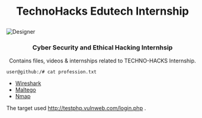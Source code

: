 <h1>
  <p align="center">
    TechnoHacks Edutech Internship
  </p>
</h1>

![Designer](https://github.com/fayasmh07/Techno-Hacks-Inetrnship/assets/97302873/3b22b87a-7611-4cd6-bf16-e9f11208a32b)
 
 <h3>
   <p align="center">
     Cyber Security and Ethical Hacking Internhsip
   </p>
 </h3>

<p align="center">
  Contains files, videos & internships related to TECHNO-HACKS Internship.

  `user@github:/# cat profession.txt`
   - <a href="https://www.wireshark.org/docs/wsug_html_chunked/"> Wireshark </a>
   - <a href="https://docs.maltego.com/support/home"> Maltego </a>
   - <a href="https://nmap.org/docs.html"> Nmap </a>

   The target used http://testphp.vulnweb.com/login.php .
</p>


